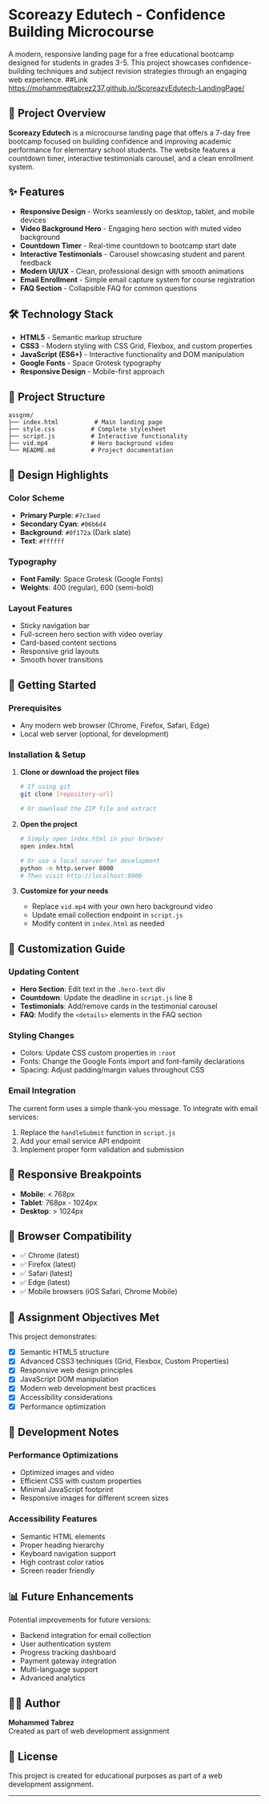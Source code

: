 # Scoreazy Edutech - Confidence Building Microcourse

A modern, responsive landing page for a free educational bootcamp designed for students in grades 3-5. This project showcases confidence-building techniques and subject revision strategies through an engaging web experience.
##Link
https://mohammedtabrez237.github.io/ScoreazyEdutech-LandingPage/

## 🎯 Project Overview

**Scoreazy Edutech** is a microcourse landing page that offers a 7-day free bootcamp focused on building confidence and improving academic performance for elementary school students. The website features a countdown timer, interactive testimonials carousel, and a clean enrollment system.

## ✨ Features

- **Responsive Design** - Works seamlessly on desktop, tablet, and mobile devices
- **Video Background Hero** - Engaging hero section with muted video background
- **Countdown Timer** - Real-time countdown to bootcamp start date
- **Interactive Testimonials** - Carousel showcasing student and parent feedback
- **Modern UI/UX** - Clean, professional design with smooth animations
- **Email Enrollment** - Simple email capture system for course registration
- **FAQ Section** - Collapsible FAQ for common questions

## 🛠️ Technology Stack

- **HTML5** - Semantic markup structure
- **CSS3** - Modern styling with CSS Grid, Flexbox, and custom properties
- **JavaScript (ES6+)** - Interactive functionality and DOM manipulation
- **Google Fonts** - Space Grotesk typography
- **Responsive Design** - Mobile-first approach

## 📁 Project Structure

```
assgnm/
├── index.html          # Main landing page
├── style.css          # Complete stylesheet
├── script.js          # Interactive functionality
├── vid.mp4            # Hero background video
└── README.md          # Project documentation
```

## 🎨 Design Highlights

### Color Scheme
- **Primary Purple**: `#7c3aed`
- **Secondary Cyan**: `#06b6d4`
- **Background**: `#0f172a` (Dark slate)
- **Text**: `#ffffff`

### Typography
- **Font Family**: Space Grotesk (Google Fonts)
- **Weights**: 400 (regular), 600 (semi-bold)

### Layout Features
- Sticky navigation bar
- Full-screen hero section with video overlay
- Card-based content sections
- Responsive grid layouts
- Smooth hover transitions

## 🚀 Getting Started

### Prerequisites
- Any modern web browser (Chrome, Firefox, Safari, Edge)
- Local web server (optional, for development)

### Installation & Setup

1. **Clone or download the project files**
   ```bash
   # If using git
   git clone [repository-url]
   
   # Or download the ZIP file and extract
   ```

2. **Open the project**
   ```bash
   # Simply open index.html in your browser
   open index.html
   
   # Or use a local server for development
   python -m http.server 8000
   # Then visit http://localhost:8000
   ```

3. **Customize for your needs**
   - Replace `vid.mp4` with your own hero background video
   - Update email collection endpoint in `script.js`
   - Modify content in `index.html` as needed

## 📝 Customization Guide

### Updating Content
- **Hero Section**: Edit text in the `.hero-text` div
- **Countdown**: Update the deadline in `script.js` line 8
- **Testimonials**: Add/remove cards in the testimonial carousel
- **FAQ**: Modify the `<details>` elements in the FAQ section

### Styling Changes
- Colors: Update CSS custom properties in `:root`
- Fonts: Change the Google Fonts import and font-family declarations
- Spacing: Adjust padding/margin values throughout CSS

### Email Integration
The current form uses a simple thank-you message. To integrate with email services:
1. Replace the `handleSubmit` function in `script.js`
2. Add your email service API endpoint
3. Implement proper form validation and submission

## 📱 Responsive Breakpoints

- **Mobile**: < 768px
- **Tablet**: 768px - 1024px
- **Desktop**: > 1024px

## 🧪 Browser Compatibility

- ✅ Chrome (latest)
- ✅ Firefox (latest)
- ✅ Safari (latest)
- ✅ Edge (latest)
- ✅ Mobile browsers (iOS Safari, Chrome Mobile)

## 🎯 Assignment Objectives Met

This project demonstrates:
- [x] Semantic HTML5 structure
- [x] Advanced CSS3 techniques (Grid, Flexbox, Custom Properties)
- [x] Responsive web design principles
- [x] JavaScript DOM manipulation
- [x] Modern web development best practices
- [x] Accessibility considerations
- [x] Performance optimization

## 🔧 Development Notes

### Performance Optimizations
- Optimized images and video
- Efficient CSS with custom properties
- Minimal JavaScript footprint
- Responsive images for different screen sizes

### Accessibility Features
- Semantic HTML elements
- Proper heading hierarchy
- Keyboard navigation support
- High contrast color ratios
- Screen reader friendly

## 📊 Future Enhancements

Potential improvements for future versions:
- Backend integration for email collection
- User authentication system
- Progress tracking dashboard
- Payment gateway integration
- Multi-language support
- Advanced analytics

## 👨‍💻 Author

**Mohammed Tabrez**  
Created as part of web development assignment

## 📄 License

This project is created for educational purposes as part of a web development assignment.

---



